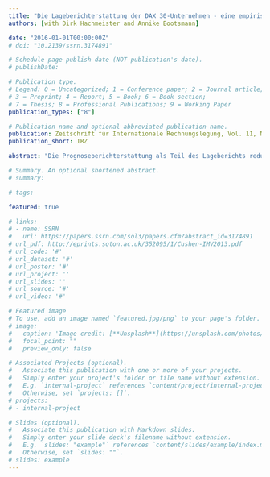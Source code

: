 ```yaml
---
title: "Die Lageberichterstattung der DAX 30-Unternehmen - eine empirische Analyse der Prognosegüte, IRZ Vol. 11, No. 1 (2016), 43-49"
authors: [with Dirk Hachmeister and Annike Bootsmann]

date: "2016-01-01T00:00:00Z"
# doi: "10.2139/ssrn.3174891"

# Schedule page publish date (NOT publication's date).
# publishDate: 

# Publication type.
# Legend: 0 = Uncategorized; 1 = Conference paper; 2 = Journal article;
# 3 = Preprint; 4 = Report; 5 = Book; 6 = Book section;
# 7 = Thesis; 8 = Professional Publications; 9 = Working Paper
publication_types: ["8"]

# Publication name and optional abbreviated publication name.
publication: Zeitschrift für Internationale Rechnungslegung, Vol. 11, No. 1 (2016), 43-49
publication_short: IRZ

abstract: "Die Prognoseberichterstattung als Teil des Lageberichts reduziert die Informationsasymmetrie zwischen Management und Abschlussadressaten. Die gesetzlichen Regelungen hierzu wurden mit dem DRS 20 überarbeitet. Ziel unseres Beitrags ist es, empirisch die Prognosegüte der DAX 30-Unternehmen zu untersuchen, um die Auswirkungen des DRS 20 diesbezüglich zu ermitteln. Wir stellen eine erhöhte Prognosegüte im Zeitablauf fest und identifizieren Verbesserungsbedarf für zukünftige Regelungen."

# Summary. An optional shortened abstract.
# summary: 

# tags:

featured: true

# links:
# - name: SSRN
#   url: https://papers.ssrn.com/sol3/papers.cfm?abstract_id=3174891
# url_pdf: http://eprints.soton.ac.uk/352095/1/Cushen-IMV2013.pdf
# url_code: '#'
# url_dataset: '#'
# url_poster: '#'
# url_project: ''
# url_slides: ''
# url_source: '#'
# url_video: '#'

# Featured image
# To use, add an image named `featured.jpg/png` to your page's folder. 
# image:
#   caption: 'Image credit: [**Unsplash**](https://unsplash.com/photos/pLCdAaMFLTE)'
#   focal_point: ""
#   preview_only: false

# Associated Projects (optional).
#   Associate this publication with one or more of your projects.
#   Simply enter your project's folder or file name without extension.
#   E.g. `internal-project` references `content/project/internal-project/index.md`.
#   Otherwise, set `projects: []`.
# projects:
# - internal-project

# Slides (optional).
#   Associate this publication with Markdown slides.
#   Simply enter your slide deck's filename without extension.
#   E.g. `slides: "example"` references `content/slides/example/index.md`.
#   Otherwise, set `slides: ""`.
# slides: example
---
```




